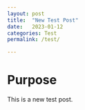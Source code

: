 ```yaml
---
layout: post
title:  "New Test Post"
date:   2023-01-12
categories: Test
permalink: /test/

---
```


# Purpose

This is a new test post.

